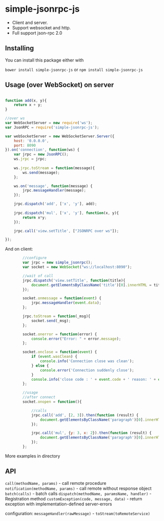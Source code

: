 # simple-jsonrpc-js

 + Client and server.
 + Support websocket and http. 
 + Full support json-rpc 2.0


## Installing

You can install this package either with 

```bower install simple-jsonrpc-js``` 
or 
```npm install simple-jsonrpc-js``` 

## Usage (over WebSocket) on server
```js

function add(x, y){
    return x + y;
}

//over ws
var WebSocketServer = new require('ws');
var JsonRPC = require('simple-jsonrpc-js');

var webSocketServer = new WebSocketServer.Server({
    host: '0.0.0.0',
    port: 8090
}).on('connection', function(ws) {
    var jrpc = new JsonRPC();
    ws.jrpc = jrpc;
    
    ws.jrpc.toStream = function(message){
        ws.send(message);
    };

    ws.on('message', function(message) {
        jrpc.messageHandler(message);
    });

    jrpc.dispatch('add', ['x', 'y'], add);
    
    jrpc.dispatch('mul', ['x', 'y'], function(x, y){
        return x*y;
    });

    jrpc.call('view.setTitle', ["JSONRPC over ws"]);

});

```

And on client:
```js
        //configure
        var jrpc = new simple_jsonrpc();
        var socket = new WebSocket("ws://localhost:8090");

        //wait of call
        jrpc.dispatch('view.setTitle', function(title){
            document.getElementsByClassName('title')[0].innerHTML = title;
        });

        socket.onmessage = function(event) {
            jrpc.messageHandler(event.data);
        };

        jrpc.toStream = function(_msg){
            socket.send(_msg);
        };

        socket.onerror = function(error) {
            console.error("Error: " + error.message);
        };

        socket.onclose = function(event) {
            if (event.wasClean) {
                console.info('Connection close was clean');
            } else {
                console.error('Connection suddenly close');
            }
            console.info('close code : ' + event.code + ' reason: ' + event.reason);
        };

        //usage
        //after connect
        socket.onopen = function(){

            //calls
            jrpc.call('add', [2, 3]).then(function (result) {
                document.getElementsByClassName('paragraph')[0].innerHTML += 'add(2, 3) result: ' + result + '<br>';
            });

            jrpc.call('mul', {y: 3, x: 2}).then(function (result) {
                document.getElementsByClassName('paragraph')[0].innerHTML += 'mul(2, 3) result: ' + result + '<br>';
            });
        };
```

More examples in directory

## API

```call(methodName, params)``` - call remote procedure
```notification(methodName, params)``` - call remote without response object
```batch(calls)``` - batch calls
```dispatch(methodName, paramsName, handler)``` - Registration method 
```customException(code, message, data)``` - return exception with implementation-defined server-errors

configuration:
```messageHandler(rawMessage)``` - 
```toStream(toRemoteService)```




